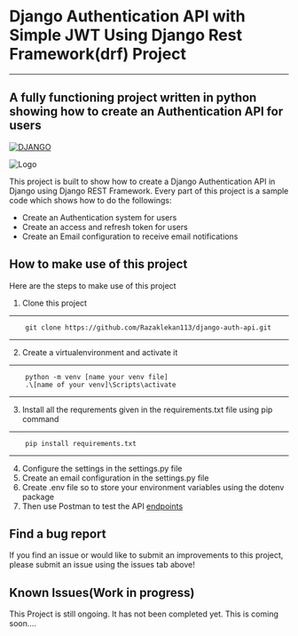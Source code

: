 # Django Authentication API with Simple JWT Using Django Rest Framework(drf) Project
---

## A fully functioning project written in python showing how to create an Authentication API for users

[![DJANGO](https://img.shields.io/pypi/pyversions/Django)](https://github.com/django/django)

![Logo](https://encrypted-tbn0.gstatic.com/images?q=tbn:ANd9GcTopsXh6j17aZr53XOCIwBA14Eo_CcpWSUV7u1lLcyJ_9Cyh-7sP5c407-XaWLaXtzvznE&usqp=CAU)

This project is built to show how to create a Django Authentication API in Django using Django REST Framework. Every part of this project is a sample code which shows how to do the followings:

* Create an Authentication system for users
* Create an access and refresh token for users
* Create an Email configuration to receive email notifications

## How to make use of this project

Here are the steps to make use of this project

1. Clone this project
---
```
    git clone https://github.com/Razaklekan113/django-auth-api.git
```
---
2. Create a virtualenvironment and activate it
---
```
    python -m venv [name your venv file]
    .\[name of your venv]\Scripts\activate
```
---
3. Install all the requrements given in the requirements.txt file using pip command
---
```
    pip install requirements.txt
```
---
4. Configure the settings in the settings.py file
5. Create an email configuration in the settings.py file
6. Create .env file so to store your environment variables using the dotenv package
7. Then use Postman to test the API [endpoints](https://documenter.getpostman.com/view/27614260/2s93sW9Fig)

## Find a bug report

If you find an issue or would like to submit an improvements to this project, please submit an issue using the issues tab above!

## Known Issues(Work in progress)
This Project is still ongoing. It has not been completed yet. This is coming soon....